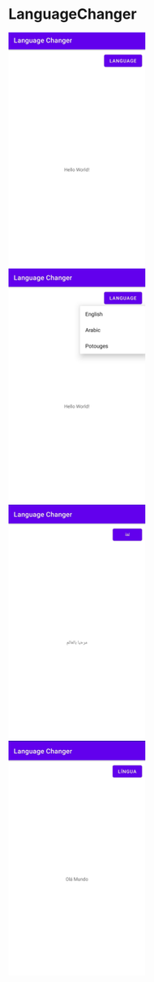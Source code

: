 # LanguageChanger
 
<img src="/ScreenShots/Screen_1.jpg" width="270" height="461"> <img src="/ScreenShots/Screen_2.jpg" width="270" height="461"> <img src="/ScreenShots/Screen_3.jpg" width="270" height="461"> <img src="/ScreenShots/Screen_4.jpg" width="270" height="461">
